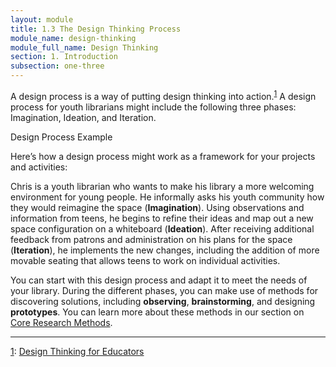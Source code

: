 ```yaml
---
layout: module
title: 1.3 The Design Thinking Process
module_name: design-thinking
module_full_name: Design Thinking
section: 1. Introduction
subsection: one-three
---
```


A design process is a way of putting design thinking into action.<sup><a name="1" href="#fn1">1</a></sup> A design process for youth librarians might include the following three phases: Imagination, Ideation, and Iteration.  

<div class="case_study_box">
<p>Design Process Example</p>
<p>Here’s how a design process might work as a framework for your projects and activities:</p>
<p>Chris is a youth librarian who wants to make his library a more welcoming environment for young people. He informally asks his youth community how they would reimagine the space (<b>Imagination</b>). Using observations and information from teens, he begins to refine their ideas and map out a new space configuration on a whiteboard (<b>Ideation</b>). After receiving additional feedback from patrons and administration on his plans for the space (<b>Iteration</b>), he implements the new changes, including the addition of more movable seating that allows teens to work on individual activities.</p> 
</div>

You can start with this design process and adapt it to meet the needs of your library. During the different phases, you can make use of methods for discovering solutions, including **observing**, **brainstorming**, and designing **prototypes**. You can learn more about these methods in our section on [Core Research Methods]({{site.url}}{{site.baseurl}}/modules/design-thinking/section-3-0.html).  

<hr/>

<a name="fn1" href="#1">1</a>: [Design Thinking for Educators](http://www.designthinkingforeducators.com/)